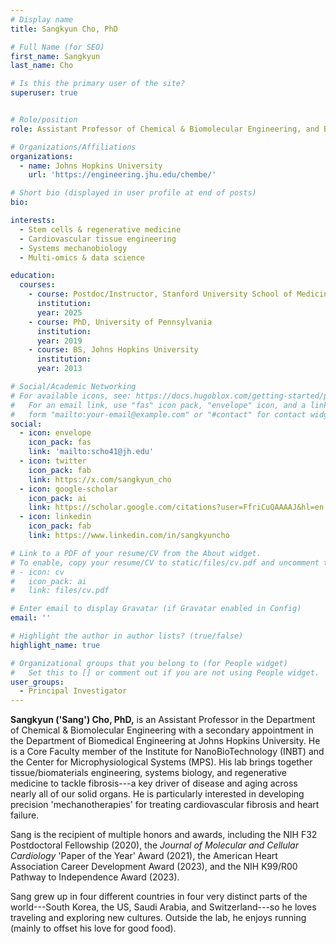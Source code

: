 ```yaml
---
# Display name
title: Sangkyun Cho, PhD

# Full Name (for SEO)
first_name: Sangkyun
last_name: Cho

# Is this the primary user of the site?
superuser: true


# Role/position
role: Assistant Professor of Chemical & Biomolecular Engineering, and Biomedical Engineering (secondary)

# Organizations/Affiliations
organizations:
  - name: Johns Hopkins University
    url: 'https://engineering.jhu.edu/chembe/'

# Short bio (displayed in user profile at end of posts)
bio: 

interests:
  - Stem cells & regenerative medicine
  - Cardiovascular tissue engineering
  - Systems mechanobiology
  - Multi-omics & data science

education:
  courses:
    - course: Postdoc/Instructor, Stanford University School of Medicine
      institution: 
      year: 2025
    - course: PhD, University of Pennsylvania
      institution: 
      year: 2019
    - course: BS, Johns Hopkins University
      institution: 
      year: 2013

# Social/Academic Networking
# For available icons, see: https://docs.hugoblox.com/getting-started/page-builder/#icons
#   For an email link, use "fas" icon pack, "envelope" icon, and a link in the
#   form "mailto:your-email@example.com" or "#contact" for contact widget.
social:
  - icon: envelope
    icon_pack: fas
    link: 'mailto:scho41@jh.edu'
  - icon: twitter
    icon_pack: fab
    link: https://x.com/sangkyun_cho
  - icon: google-scholar
    icon_pack: ai
    link: https://scholar.google.com/citations?user=FfriCuQAAAAJ&hl=en
  - icon: linkedin
    icon_pack: fab
    link: https://www.linkedin.com/in/sangkyuncho

# Link to a PDF of your resume/CV from the About widget.
# To enable, copy your resume/CV to static/files/cv.pdf and uncomment the lines below.
# - icon: cv
#   icon_pack: ai
#   link: files/cv.pdf

# Enter email to display Gravatar (if Gravatar enabled in Config)
email: ''

# Highlight the author in author lists? (true/false)
highlight_name: true

# Organizational groups that you belong to (for People widget)
#   Set this to [] or comment out if you are not using People widget.
user_groups:
  - Principal Investigator
---
```



**Sangkyun ('Sang') Cho, PhD,** is an Assistant Professor in the Department of Chemical & Biomolecular Engineering with a secondary appointment in the Department of Biomedical Engineering at Johns Hopkins University. He is a Core Faculty member of the Institute for NanoBioTechnology (INBT) and the Center for Microphysiological Systems (MPS). His lab brings together tissue/biomaterials engineering, systems biology, and regenerative medicine to tackle fibrosis---a key driver of disease and aging across nearly all of our solid organs. He is particularly interested in developing precision 'mechanotherapies' for treating cardiovascular fibrosis and heart failure.

Sang is the recipient of multiple honors and awards, including the NIH F32 Postdoctoral Fellowship (2020), the _Journal of Molecular and Cellular Cardiology_ 'Paper of the Year' Award (2021), the American Heart Association Career Development Award (2023), and the NIH K99/R00 Pathway to Independence Award (2023).

Sang grew up in four different countries in four very distinct parts of the world---South Korea, the US, Saudi Arabia, and Switzerland---so he loves traveling and exploring new cultures. Outside the lab, he enjoys running (mainly to offset his love for good food). 
